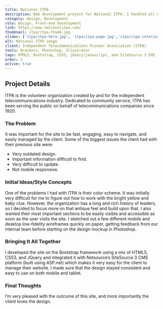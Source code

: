 ```yaml
---
title: National ITPA
description: Web development project for National ITPA. I handled all design and development tasks using HTML5, Bootstrap, CSS3, jQuery/javascript, and SiteSource 3 CMS (ASP.net).
category: Design, Development
role: Design, Front-end Development
link: https://www.nationalitpa.com/
thumbnail: itpa/itpa-thumb.jpg
slides: ['itpa/itpa-hero.jpg', 'itpa/itpa-page.jpg','itpa/itpa-interior-pg.jpg']
alt: National ITPA image
client: Independent Telecommunications Pioneer Association (ITPA)
tools: Brackets, Photoshop, Illustrator
tags: HTML5, Bootstrap, CSS3, jQuery/javascript, and SiteSource 3 CMS (ASP.net)
order: 2
active: true
---
```


## Project Details

ITPA is the volunteer organization created by and for the independent telecommunications industry. Dedicated to community service, ITPA has been serving the public on behalf of telecommunications companies since 1920.

### The Problem

It was important for the site to be fast, engaging, easy to navigate, and easily managed by the client. Some of the biggest issues the client had with their previous site were:

- Very outdated design.
- Important information difficult to find.
- Very difficult to update.
- Not mobile responsive.

### Initial Ideas/Style Concepts

One of the problems I had with ITPA is their color scheme. It was initially very difficult for me to figure out how to work with the bright yellow and baby clue. However, the organization has a long and rich history of leaders, so I decided to focus more on that antique feel and build upon that. I also wanted their most important sections to be easily visible and accessible as soon as the user visits the site. I sketched out a few different mobile and desktop low-fidelity wireframes quickly on paper, getting feedback from our internal team before starting on the design mockup in Photoshop.


### Bringing It All Together

I developed the site on the Bootstrap framework using a mix of HTML5, CSS3, and JQuery and integrated it with Netsource’s SiteSource 3 CMS platform (built using ASP.net) which makes it very easy for the client to manage their website. I made sure that the design stayed consistent and easy to use on both mobile and tablet.

### Final Thoughts

I’m very pleased with the outcome of this site, and more importantly the client loves the design.
